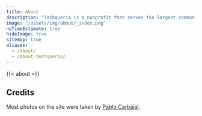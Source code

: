 ```yaml
---
title: About
description: "Techqueria is a nonprofit that serves the largest community of Latinx in Tech. 💻"
image: "/assets/img/about/_index.png"
noTimeEstimate: true
hideImage: true
sitemap: true
aliases:
  - /about/
  - /about-techqueria/
---
```


{{< about >}}

## Credits

Most photos on the site were taken by [Pablo Carbajal](https://www.linkedin.com/in/phcarbajal/).

